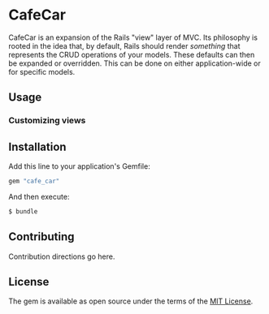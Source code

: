 # CafeCar

CafeCar is an expansion of the Rails "view" layer of MVC. Its philosophy is rooted in the idea that, by default, Rails
should render _something_ that represents the CRUD operations of your models. These defaults can then be expanded
or overridden. This can be done on either application-wide or for specific models.

## Usage

### Customizing views

## Installation
Add this line to your application's Gemfile:

```ruby
gem "cafe_car"
```

And then execute:
```bash
$ bundle
```

## Contributing
Contribution directions go here.

## License
The gem is available as open source under the terms of the [MIT License](https://opensource.org/licenses/MIT).
